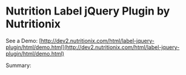 Nutrition Label jQuery Plugin by Nutritionix
============================================

See a Demo: [http://dev2.nutritionix.com/html/label-jquery-plugin/html/demo.html](http://dev2.nutritionix.com/html/label-jquery-plugin/html/demo.html)

Summary: 
